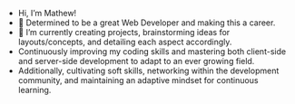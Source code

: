 - Hi, I’m Mathew!
- 👀 Determined to be a great Web Developer and making this a career.
- 🌱 I’m currently creating projects, brainstorming ideas for layouts/concepts, and detailing each aspect accordingly.
- Continuously improving my coding skills and mastering both client-side and server-side development to adapt to an ever growing field.
- Additionally, cultivating soft skills, networking within the development community, and maintaining an adaptive mindset for continuous learning.


<!---
mathewmarquez/mathewmarquez is a ✨ special ✨ repository because its `README.md` (this file) appears on your GitHub profile.
You can click the Preview link to take a look at your changes.
--->
